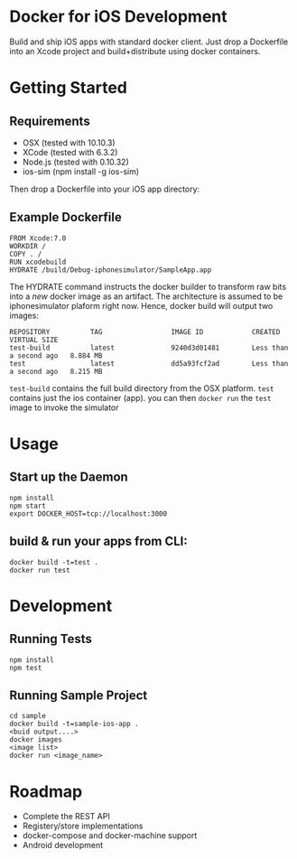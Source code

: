 # Docker for iOS Development
Build and ship iOS apps with standard docker client. Just drop a Dockerfile into an Xсode project and build+distribute using docker containers.

# Getting Started

## Requirements

  * OSX (tested with 10.10.3)
  * XCode (tested with 6.3.2)
  * Node.js (tested with 0.10.32)
  * ios-sim (npm install -g ios-sim)

Then drop a Dockerfile into your iOS app directory:

## Example Dockerfile
```
FROM Xcode:7.0
WORKDIR /
COPY . /
RUN xcodebuild
HYDRATE /build/Debug-iphonesimulator/SampleApp.app
```
The HYDRATE command instructs the docker builder to transform raw bits
into a _new_ docker image as an artifact. The architecture is assumed to be iphonesimulator plaform right now. Hence, docker build will output two images:

```
REPOSITORY          TAG                 IMAGE ID            CREATED                  VIRTUAL SIZE
test-build          latest              9240d3d01481        Less than a second ago   8.884 MB
test                latest              dd5a93fcf2ad        Less than a second ago   8.215 MB
```

`test-build` contains the full build directory from the OSX platform.
`test` contains just the ios container (app). 
you can then `docker run` the `test` image to invoke the simulator

# Usage

## Start up the Daemon
```
npm install
npm start
export DOCKER_HOST=tcp://localhost:3000
```

## build & run your apps from CLI:
```
docker build -t=test .
docker run test
```

# Development

## Running Tests

```
npm install 
npm test
```

## Running Sample Project
```
cd sample
docker build -t=sample-ios-app .
<buid output....>
docker images
<image list>
docker run <image_name>
```

# Roadmap
  * Complete the REST API 
  * Registery/store implementations
  * docker-compose and docker-machine support
  * Android development

